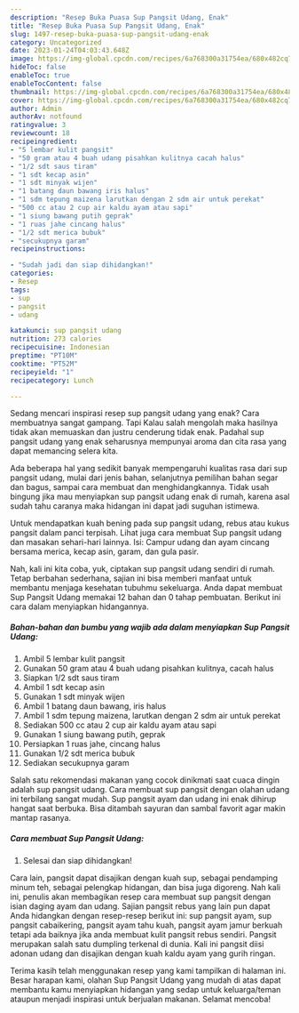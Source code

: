 ```yaml
---
description: "Resep Buka Puasa Sup Pangsit Udang, Enak"
title: "Resep Buka Puasa Sup Pangsit Udang, Enak"
slug: 1497-resep-buka-puasa-sup-pangsit-udang-enak
category: Uncategorized
date: 2023-01-24T04:03:43.648Z
image: https://img-global.cpcdn.com/recipes/6a768300a31754ea/680x482cq70/sup-pangsit-udang-foto-resep-utama.jpg
hideToc: false
enableToc: true
enableTocContent: false
thumbnail: https://img-global.cpcdn.com/recipes/6a768300a31754ea/680x482cq70/sup-pangsit-udang-foto-resep-utama.jpg
cover: https://img-global.cpcdn.com/recipes/6a768300a31754ea/680x482cq70/sup-pangsit-udang-foto-resep-utama.jpg
author: Admin
authorAv: notfound
ratingvalue: 3
reviewcount: 18
recipeingredient:
- "5 lembar kulit pangsit"
- "50 gram atau 4 buah udang pisahkan kulitnya cacah halus"
- "1/2 sdt saus tiram"
- "1 sdt kecap asin"
- "1 sdt minyak wijen"
- "1 batang daun bawang iris halus"
- "1 sdm tepung maizena larutkan dengan 2 sdm air untuk perekat"
- "500 cc atau 2 cup air kaldu ayam atau sapi"
- "1 siung bawang putih geprak"
- "1 ruas jahe cincang halus"
- "1/2 sdt merica bubuk"
- "secukupnya garam"
recipeinstructions:

- "Sudah jadi dan siap dihidangkan!"
categories:
- Resep
tags:
- sup
- pangsit
- udang

katakunci: sup pangsit udang 
nutrition: 273 calories
recipecuisine: Indonesian
preptime: "PT10M"
cooktime: "PT52M"
recipeyield: "1"
recipecategory: Lunch

---
```



Sedang mencari inspirasi resep sup pangsit udang yang enak? Cara membuatnya sangat gampang. Tapi Kalau salah mengolah maka hasilnya tidak akan memuaskan dan justru cenderung tidak enak. Padahal sup pangsit udang yang enak seharusnya mempunyai aroma dan cita rasa yang dapat memancing selera kita.


Ada beberapa hal yang sedikit banyak mempengaruhi kualitas rasa dari sup pangsit udang, mulai dari jenis bahan, selanjutnya pemilihan bahan segar dan bagus, sampai cara membuat dan menghidangkannya. Tidak usah bingung jika mau menyiapkan sup pangsit udang enak di rumah, karena asal sudah tahu caranya maka hidangan ini dapat jadi suguhan istimewa.

Untuk mendapatkan kuah bening pada sup pangsit udang, rebus atau kukus pangsit dalam panci terpisah. Lihat juga cara membuat Sup pangsit udang dan masakan sehari-hari lainnya. Isi: Campur udang dan ayam cincang bersama merica, kecap asin, garam, dan gula pasir.


Nah, kali ini kita coba, yuk, ciptakan sup pangsit udang sendiri di rumah. Tetap berbahan sederhana, sajian ini bisa memberi manfaat untuk membantu menjaga kesehatan tubuhmu sekeluarga. Anda dapat membuat Sup Pangsit Udang memakai 12 bahan dan 0 tahap pembuatan. Berikut ini cara dalam menyiapkan hidangannya.

<!--inarticleads1-->

##### Bahan-bahan dan bumbu yang wajib ada dalam menyiapkan Sup Pangsit Udang:

1. Ambil 5 lembar kulit pangsit
1. Gunakan 50 gram atau 4 buah udang pisahkan kulitnya, cacah halus
1. Siapkan 1/2 sdt saus tiram
1. Ambil 1 sdt kecap asin
1. Gunakan 1 sdt minyak wijen
1. Ambil 1 batang daun bawang, iris halus
1. Ambil 1 sdm tepung maizena, larutkan dengan 2 sdm air untuk perekat
1. Sediakan 500 cc atau 2 cup air kaldu ayam atau sapi
1. Gunakan 1 siung bawang putih, geprak
1. Persiapkan 1 ruas jahe, cincang halus
1. Gunakan 1/2 sdt merica bubuk
1. Sediakan secukupnya garam


Salah satu rekomendasi makanan yang cocok dinikmati saat cuaca dingin adalah sup pangsit udang. Cara membuat sup pangsit dengan olahan udang ini terbilang sangat mudah. Sup pangsit ayam dan udang ini enak dihirup hangat saat berbuka. Bisa ditambah sayuran dan sambal favorit agar makin mantap rasanya. 

<!--inarticleads2-->

##### Cara membuat Sup Pangsit Udang:


1. Selesai dan siap dihidangkan!

Cara lain, pangsit dapat disajikan dengan kuah sup, sebagai pendamping minum teh, sebagai pelengkap hidangan, dan bisa juga digoreng. Nah kali ini, penulis akan membagikan resep cara membuat sup pangsit dengan isian daging ayam dan udang. Sajian pangsit rebus yang lain pun dapat Anda hidangkan dengan resep-resep berikut ini: sup pangsit ayam, sup pangsit cabaikering, pangsit ayam tahu kuah, pangsit ayam jamur berkuah tetapi ada baiknya jika anda membuat kulit pangsit rebus sendiri. Pangsit merupakan salah satu dumpling terkenal di dunia. Kali ini pangsit diisi adonan udang dan disajikan dengan kuah kaldu ayam yang gurih ringan. 

Terima kasih telah menggunakan resep yang kami tampilkan di halaman ini. Besar harapan kami, olahan Sup Pangsit Udang yang mudah di atas dapat membantu kamu menyiapkan hidangan yang sedap untuk keluarga/teman ataupun menjadi inspirasi untuk berjualan makanan. Selamat mencoba!
